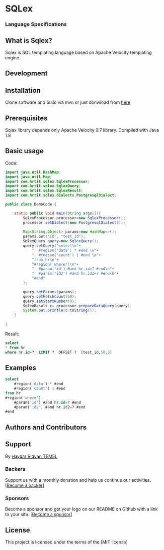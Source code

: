 
# SQLex

### Language Specifications
## What is Sqlex?
Sqlex is SQL templating language based on Apache Velocity templating engine.
 
## Development

## Installation
Clone software and build via mvn or just donwload from [
here](a%C5%9Fsldk%C5%9Falskd%C5%9Flksad)

## Prerequisites

Sqlex library depends only Apache Velocity 0.7 library. Compiled with Java  1.8

## Basic usage

Code:

```java
import java.util.HashMap;
import java.util.Map;
import com.hrtit.sqlex.SqlexProcessor;
import com.hrtit.sqlex.SqlexQuery;
import com.hrtit.sqlex.SqlexResult;
import com.hrtit.sqlex.dialects.PostgresqlDialect;

public class DemoCode {

	static public void main(String args[]){
		SqlexProcessor processor=new SqlexProcessor();
		processor.setDialect(new PostgresqlDialect());
		
		Map<String,Object> params=new HashMap<>();
		params.put("id", "test_id");
		SqlexQuery query=new SqlexQuery();
		query.setQuery("select\n"+
			"  #region('data') * #end \n"+
			"  #region('count') 1 #end \n"+
			"from hr\n"+
			"#region('where')\n"+
			"  #param('id') #and hr.id=? #end\n"+
			"  #param('id2') #and hr.id2=? #end\n"+
			"#end"
		);

		query.setParams(params);
		query.setFetchCount(50);
		query.setStartNumber(0);	
		SqlexResult c= processor.prepareDataQuery(query);
		System.out.println(c.toString());
	}
	
}
```
Result:

```sql
select
* from hr
where hr.id=?  LIMIT ?  OFFSET ?  [test_id,50,0]
```

## Examples

```sql
select
	#region('data') * #end
	#region('count') 1 #end
from hr
#region('where')
	#param('id') #and hr.id=? #end
	#param('id2') #and hr.id2=? #end
#end
```
## Authors and Contributors

## Support
By [Haydar Rıdvan TEMEL](https://github.com/hrtemel)

### Backers
Support us with a monthly donation and help us continue our activities. [[Become a backer](https://opencollective.com/sqlex#backer)]

### Sponsors
Become a sponsor and get your logo on our README on Github with a link to your site. [[Become a sponsor](https://opencollective.com/sqlex#sponsor)]

## License

This project is licensed under the terms of the [MIT license]
